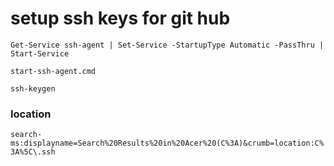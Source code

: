 

# setup ssh keys for git hub

`Get-Service ssh-agent | Set-Service -StartupType Automatic -PassThru | Start-Service`


`start-ssh-agent.cmd`

`ssh-keygen`

### location

`search-ms:displayname=Search%20Results%20in%20Acer%20(C%3A)&crumb=location:C%3A%5C\.ssh`